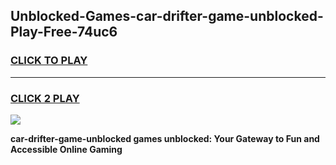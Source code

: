 
## Unblocked-Games-car-drifter-game-unblocked-Play-Free-74uc6
<h3>
<a href="https://premium76.site?title=car-drifter-game-unblocked&ref=10A">CLICK TO PLAY</a></h3>
<hr>

<h3>
<a href="https://premium76.site?title=car-drifter-game-unblocked&ref=10A">CLICK 2 PLAY</a>
  
</h3>

<a href="https://premium76.site?title=car-drifter-game-unblocked&ref=10A"><img src="https://clearcache.store/games.png"></a>


**car-drifter-game-unblocked games unblocked: Your Gateway to Fun and Accessible Online Gaming**
